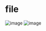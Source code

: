 # file
![image](https://github.com/GianeCR/file/assets/125288026/221a8266-3be8-4571-a4aa-a49809fa12f2)
![image](https://github.com/GianeCR/file/assets/125288026/75e13b19-4052-4e82-94ba-0c1f5c570e15)

